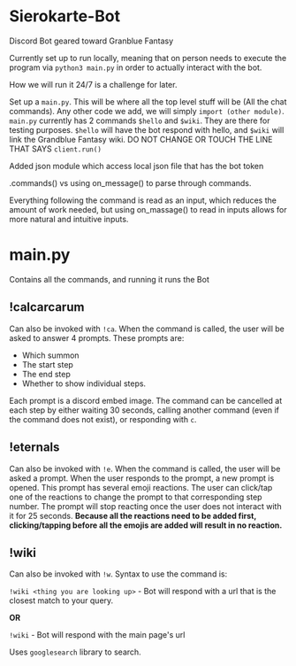 # Sierokarte-Bot
Discord Bot geared toward Granblue Fantasy

Currently set up to run locally, meaning that on person needs to execute the program via `python3 main.py` in order to actually interact with the bot.

How we will run it 24/7 is a challenge for later.

Set up a `main.py`. This will be where all the top level stuff will be (All the chat commands). Any other code we add, we will simply `import (other module)`. `main.py` currently has 2 commands `$hello` and `$wiki`. They are there for testing purposes. `$hello` will have the bot respond with hello, and `$wiki` will link the Grandblue Fantasy wiki. DO NOT CHANGE OR TOUCH THE LINE THAT SAYS `client.run()`

Added json module which access local json file that has the bot token

.commands() vs using on_message() to parse through commands.

Everything following the command is read as an input, which reduces the amount of work needed, but using on_massage() to read in inputs allows for more natural and intuitive inputs.

# main.py
Contains all the commands, and running it runs the Bot
## !calcarcarum
Can also be invoked with `!ca`. When the command is called, the user will be asked to answer 4 prompts. These prompts are:
* Which summon
* The start step
* The end step
* Whether to show individual steps.

Each prompt is a discord embed image. The command can be cancelled at each step by either waiting 30 seconds, calling another command (even if the command does not exist), or responding with `c`.

## !eternals
Can also be invoked with `!e`. When the command is called, the user will be asked a prompt. When the user responds to the prompt, a new prompt is opened. This prompt has several emoji reactions. The user can click/tap one of the reactions to change the prompt to that corresponding step number. The prompt will stop reacting once the user does not interact with it for 25 seconds. **Because all the reactions need to be added first, clicking/tapping before all the emojis are added will result in no reaction.**

## !wiki
Can also be invoked with `!w`. Syntax to use the command is:

`!wiki <thing you are looking up>` - Bot will respond with a url that is the closest match to your query.

**OR**

`!wiki` - Bot will respond with the main page's url

Uses `googlesearch` library to search.
